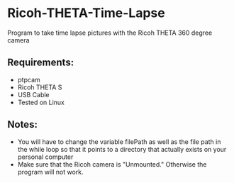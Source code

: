# Ricoh-THETA-Time-Lapse
Program to take time lapse pictures with the Ricoh THETA 360 degree camera

## Requirements:

- ptpcam
- Ricoh THETA S
- USB Cable
- Tested on Linux

## Notes:
- You will have to change the variable filePath as well as the file path in the while 
loop so that it points to a directory that actually exists on your personal computer
- Make sure that the Ricoh camera is "Unmounted." Otherwise the program will not work. 
